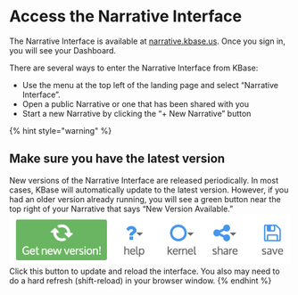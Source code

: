 # Access the Narrative Interface

The Narrative Interface is available at [narrative.kbase.us](https://narrative.kbase.us/). Once you sign in, you will see your Dashboard.

There are several ways to enter the Narrative Interface from KBase:

* Use the menu at the top left of the landing page and select “Narrative Interface”.
* Open a public Narrative or one that has been shared with you
* Start a new Narrative by clicking the “+ New Narrative” button

{% hint style="warning" %}
## Make sure you have the latest version

New versions of the Narrative Interface are released periodically. In most cases, KBase will automatically update to the latest version. However, if you had an older version already running, you will see a green button near the top right of your Narrative that says “New Version Available.”  
![Screen Shot 2015-02-03 at 8.16.19 PM](../../.gitbook/assets/narrativeupdate.png)  
Click this button to update and reload the interface. You also may need to do a hard refresh \(shift-reload\) in your browser window.
{% endhint %}

